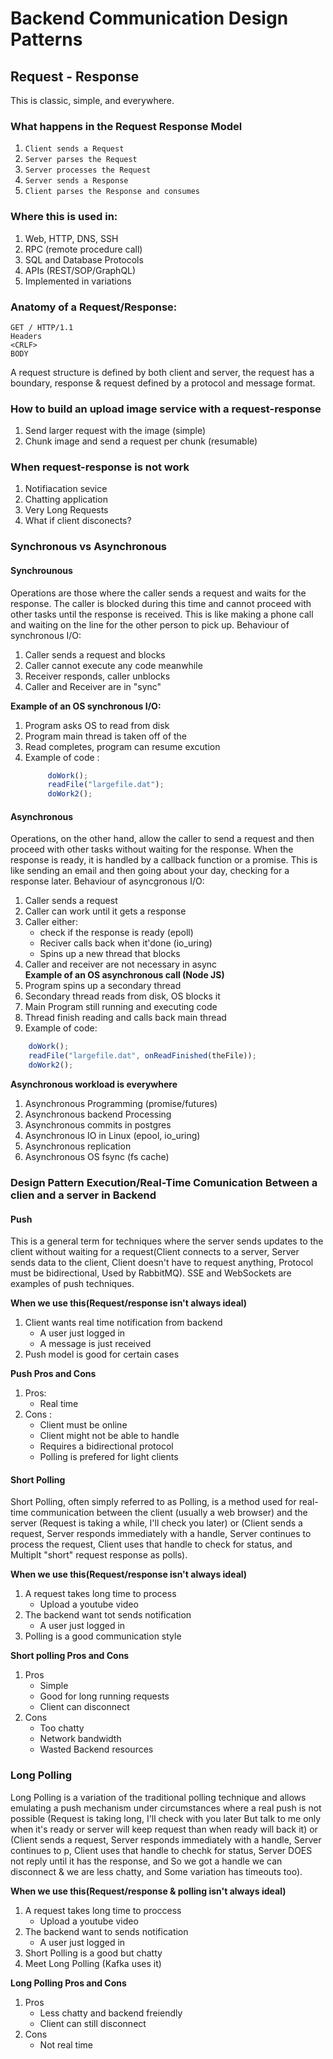 # Backend Communication Design Patterns

## Request - Response

This is classic, simple, and everywhere.

### What happens in the Request Response Model

1. `Client sends a Request`
2. `Server parses the Request`
3. `Server processes the Request`
4. `Server sends a Response`
5. `Client parses the Response and consumes`

### Where this is used in:

1. Web, HTTP, DNS, SSH
2. RPC (remote procedure call)
3. SQL and Database Protocols
4. APIs (REST/SOP/GraphQL)
5. Implemented in variations

### Anatomy of a Request/Response:

```
GET / HTTP/1.1
Headers
<CRLF>
BODY
```

A request structure is defined by both client and server, the request has a boundary, response & request defined by a protocol and message format.

### How to build an upload image service with a request-response

1. Send larger request with the image (simple)
2. Chunk image and send a request per chunk (resumable)

### When request-response is not work

1. Notifiacation sevice
2. Chatting application
3. Very Long Requests
4. What if client disconects?

### Synchronous vs Asynchronous

#### Synchrounous

Operations are those where the caller sends a request and waits for the response. The caller is blocked during this time and cannot proceed with other tasks until the response is received. This is like making a phone call and waiting on the line for the other person to pick up. Behaviour of synchronous I/O:

1. Caller sends a request and blocks
2. Caller cannot execute any code meanwhile
3. Receiver responds, caller unblocks
4. Caller and Receiver are in "sync"

**Example of an OS synchronous I/O:**

1. Program asks OS to read from disk
2. Program main thread is taken off of the
3. Read completes, program can resume excution
4. Example of code :
   ```Javascript
        doWork();
        readFile("largefile.dat");
        doWork2();
   ```

#### Asynchronous

Operations, on the other hand, allow the caller to send a request and then proceed with other tasks without waiting for the response. When the response is ready, it is handled by a callback function or a promise. This is like sending an email and then going about your day, checking for a response later. Behaviour of asyncgronous I/O:

1. Caller sends a request
2. Caller can work until it gets a response
3. Caller either:
   - check if the response is ready (epoll)
   - Reciver calls back when it'done (io_uring)
   - Spins up a new thread that blocks
4. Caller and receiver are not necessary in async  
   **Example of an OS asynchronous call (Node JS)**
5. Program spins up a secondary thread
6. Secondary thread reads from disk, OS blocks it
7. Main Program still running and executing code
8. Thread finish reading and calls back main thread
9. Example of code:

```Javascript
    doWork();
    readFile("largefile.dat", onReadFinished(theFile));
    doWork2();
```

**Asynchronous workload is everywhere**

1. Asynchronous Programming (promise/futures)
2. Asynchronous backend Processing
3. Asynchronous commits in postgres
4. Asynchronous IO in Linux (epool, io_uring)
5. Asynchronous replication
6. Asynchronous OS fsync (fs cache)

### Design Pattern Execution/Real-Time Comunication Between a clien and a server in Backend

#### Push

This is a general term for techniques where the server sends updates to the client without waiting for a request(Client connects to a server, Server sends data to the client, Client doesn't have to request anything, Protocol must be bidirectional, Used by RabbitMQ). SSE and WebSockets are examples of push techniques.

**When we use this(Request/response isn't always ideal)**

1. Client wants real time notification from backend
   - A user just logged in
   - A message is just received
2. Push model is good for certain cases

**Push Pros and Cons**

1. Pros:
   - Real time
2. Cons :
   - Client must be online
   - Client might not be able to handle
   - Requires a bidirectional protocol
   - Polling is prefered for light clients

#### Short Polling

Short Polling, often simply referred to as Polling, is a method used for real-time communication between the client (usually a web browser) and the server (Request is taking a while, I'll check you later) or (Client sends a request, Server responds immediately with a handle, Server continues to process the request, Client uses that handle to check for status, and Multiplt "short" request response as polls).

**When we use this(Request/response isn't always ideal)**

1. A request takes long time to process
   - Upload a youtube video
2. The backend want tot sends notification
   - A user just logged in
3. Polling is a good communication style

**Short polling Pros and Cons**

1. Pros
   - Simple
   - Good for long running requests
   - Client can disconnect
2. Cons
   - Too chatty
   - Network bandwidth
   - Wasted Backend resources

### Long Polling

Long Polling is a variation of the traditional polling technique and allows emulating a push mechanism under circumstances where a real push is not possible (Request is taking long, I'll check with you later But talk to me only when it's ready or server will keep request than when ready will back it) or (Client sends a request, Server responds immediately with a handle, Server continues to p, Client uses that handle to chechk for status, Server DOES not reply until it has the response, and So we got a handle we can disconnect & we are less chatty, and Some variation has timeouts too).

**When we use this(Request/response & polling isn't always ideal)**

1. A request takes long time to proccess
   - Upload a youtube video
2. The backend want to sends notification
   - A user just logged in
3. Short Polling is a good but chatty
4. Meet Long Polling (Kafka uses it)

**Long Polling Pros and Cons**

1. Pros
   - Less chatty and backend freiendly
   - Client can still disconnect
2. Cons
   - Not real time
